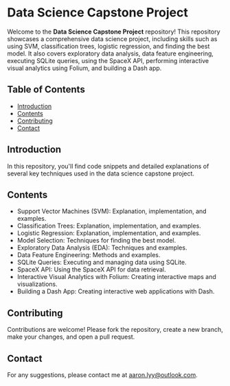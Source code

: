 # Data Science Capstone Project

Welcome to the **Data Science Capstone Project** repository! This repository showcases a comprehensive data science project, including skills such as using SVM, classification trees, logistic regression, and finding the best model. It also covers exploratory data analysis, data feature engineering, executing SQLite queries, using the SpaceX API, performing interactive visual analytics using Folium, and building a Dash app.

## Table of Contents

- [Introduction](#introduction)
- [Contents](#contents)
- [Contributing](#contributing)
- [Contact](#contact)

## Introduction

In this repository, you'll find code snippets and detailed explanations of several key techniques used in the data science capstone project.

## Contents

- Support Vector Machines (SVM): Explanation, implementation, and examples.
- Classification Trees: Explanation, implementation, and examples.
- Logistic Regression: Explanation, implementation, and examples.
- Model Selection: Techniques for finding the best model.
- Exploratory Data Analysis (EDA): Techniques and examples.
- Data Feature Engineering: Methods and examples.
- SQLite Queries: Executing and managing data using SQLite.
- SpaceX API: Using the SpaceX API for data retrieval.
- Interactive Visual Analytics with Folium: Creating interactive maps and visualizations.
- Building a Dash App: Creating interactive web applications with Dash.

## Contributing

Contributions are welcome! Please fork the repository, create a new branch, make your changes, and open a pull request.

## Contact

For any suggestions, please contact me at [aaron.lyy@outlook.com](mailto:aaron.lyy@outlook.com).

